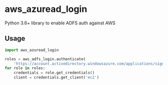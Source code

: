 # aws_azuread_login

Python 3.6+ library to enable ADFS auth against AWS

## Usage

```python
import aws_azuread_login

roles = aws_adfs_login.authenticate(
    'https://account.activedirectory.windowsazure.com/applications/signin/Application/00000000-0000-0000-0000-000000000000?tenantId=00000000-0000-0000-0000-000000000000')
for role in roles:
    credentials = role.get_credentials()
    client = credentials.get_client('ec2')
```

